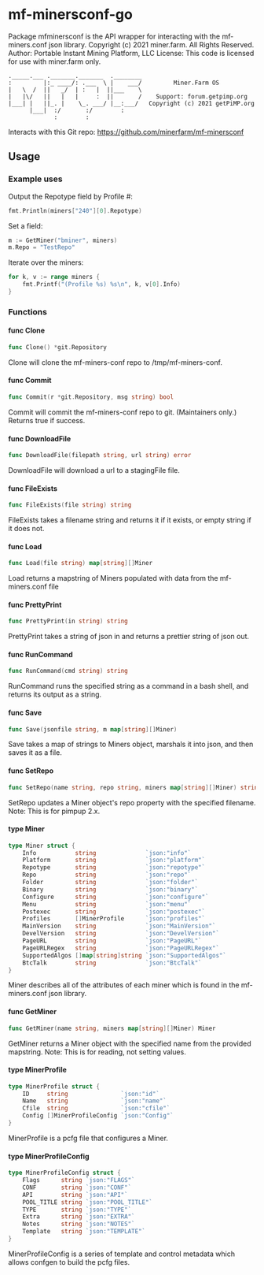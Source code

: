 # mf-minersconf-go

Package mfminersconf is the API wrapper for interacting with the mf-miners.conf
json library. Copyright (c) 2021 miner.farm. All Rights Reserved. Author:
Portable Instant Mining Platform, LLC License: This code is licensed for use
with miner.farm only.

    ._____.___ ._______._______  .________
    :         |:_ ____/: .___  \ |    ___/		   Miner.Farm OS
    |   \  /  ||   _/  | :   |  ||___    \
    |   |\/   ||   |   |     :  ||       /	  Support: forum.getpimp.org
    |___| |   ||_. |    \_. ___/ |__:___/ 	Copyright (c) 2021 getPiMP.org
          |___|  :/       :/        :
                 :        :

Interacts with this Git repo: <https://github.com/minerfarm/mf-minersconf>

## Usage

### Example uses

Output the Repotype field by Profile #:

```go
fmt.Println(miners["240"][0].Repotype)
```

Set a field:

```go
m := GetMiner("bminer", miners)
m.Repo = "TestRepo"
```

Iterate over the miners:

```go
for k, v := range miners {
	fmt.Printf("(Profile %s) %s\n", k, v[0].Info)
}
```

### Functions

#### func  Clone

```go
func Clone() *git.Repository
```
Clone will clone the mf-miners-conf repo to /tmp/mf-miners-conf.

#### func  Commit

```go
func Commit(r *git.Repository, msg string) bool
```
Commit will commit the mf-miners-conf repo to git. (Maintainers only.) Returns
true if success.

#### func  DownloadFile

```go
func DownloadFile(filepath string, url string) error
```
DownloadFile will download a url to a stagingFile file.

#### func  FileExists

```go
func FileExists(file string) string
```
FileExists takes a filename string and returns it if it exists, or empty string
if it does not.

#### func  Load

```go
func Load(file string) map[string][]Miner
```
Load returns a mapstring of Miners populated with data from the mf-miners.conf
file

#### func  PrettyPrint

```go
func PrettyPrint(in string) string
```
PrettyPrint takes a string of json in and returns a prettier string of json out.

#### func  RunCommand

```go
func RunCommand(cmd string) string
```
RunCommand runs the specified string as a command in a bash shell, and returns
its output as a string.

#### func  Save

```go
func Save(jsonfile string, m map[string][]Miner)
```
Save takes a map of strings to Miners object, marshals it into json, and then
saves it as a file.

#### func  SetRepo

```go
func SetRepo(name string, repo string, miners map[string][]Miner) string
```
SetRepo updates a Miner object's repo property with the specified filename.
Note: This is for pimpup 2.x.

#### type Miner

```go
type Miner struct {
	Info           string              `json:"info"`
	Platform       string              `json:"platform"`
	Repotype       string              `json:"repotype"`
	Repo           string              `json:"repo"`
	Folder         string              `json:"folder"`
	Binary         string              `json:"binary"`
	Configure      string              `json:"configure"`
	Menu           string              `json:"menu"`
	Postexec       string              `json:"postexec"`
	Profiles       []MinerProfile      `json:"profiles"`
	MainVersion    string              `json:"MainVersion"`
	DevelVersion   string              `json:"DevelVersion"`
	PageURL        string              `json:"PageURL"`
	PageURLRegex   string              `json:"PageURLRegex"`
	SupportedAlgos []map[string]string `json:"SupportedAlgos"`
	BtcTalk        string              `json:"BtcTalk"`
}
```

Miner describes all of the attributes of each miner which is found in the
mf-miners.conf json library.

#### func  GetMiner

```go
func GetMiner(name string, miners map[string][]Miner) Miner
```
GetMiner returns a Miner object with the specified name from the provided
mapstring. Note: This is for reading, not setting values.

#### type MinerProfile

```go
type MinerProfile struct {
	ID     string               `json:"id"`
	Name   string               `json:"name"`
	Cfile  string               `json:"cfile"`
	Config []MinerProfileConfig `json:"Config"`
}
```

MinerProfile is a pcfg file that configures a Miner.

#### type MinerProfileConfig

```go
type MinerProfileConfig struct {
	Flags      string `json:"FLAGS"`
	CONF       string `json:"CONF"`
	API        string `json:"API"`
	POOL_TITLE string `json:"POOL_TITLE"`
	TYPE       string `json:"TYPE"`
	Extra      string `json:"EXTRA"`
	Notes      string `json:"NOTES"`
	Template   string `json:"TEMPLATE"`
}
```

MinerProfileConfig is a series of template and control metadata which allows
confgen to build the pcfg files.
